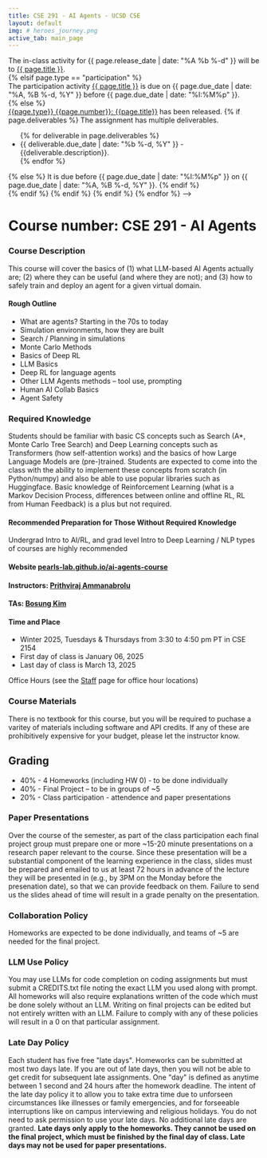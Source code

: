```yaml
---
title: CSE 291 - AI Agents - UCSD CSE
layout: default
img: # heroes_journey.png
active_tab: main_page 
---
```


<!-- Display an alert about upcoming homework assignments -->
<!-- {% capture now %}{{'now' | date: '%s'}}{% endcapture %}
{% for page in site.pages %}
{% if page.release_date and page.due_date %}
{% capture release_date %}{{page.release_date | date: '%s'}}{% endcapture %}
{% capture due_date %}{{page.due_date | date: '%s'}}{% endcapture %}
{% if release_date < now and due_date >= now %}
{% if page.type == "in-class" %}
<!-- In class activity -->
<div class="alert alert-danger">
The in-class activity for {{ page.release_date | date: "%A %b %-d" }} will be to <a href="{{page.url}}">{{ page.title }}</a>.  
</div>
<!-- Other participation activity -->
{% elsif page.type == "participation" %}
<div class="alert alert-info">
The participation activity <a href="{{page.url}}">{{ page.title }}</a> is due on {{ page.due_date | date: "%A, %B %-d, %Y" }} before {{ page.due_date | date: "%I:%M%p" }}. 
</div>
{% else %}
<!-- Homework assignment -->
<div class="alert alert-success">
<a href="{{page.url}}">{{page.type}} {{page.number}}: {{page.title}}</a> has been released.  
{% if page.deliverables %}
The assignment has multiple deliverables.
<ul>
{% for deliverable in page.deliverables %}
<li>{{ deliverable.due_date | date: "%b %-d, %Y" }} - {{deliverable.description}}.</li>
{% endfor %}
</ul>
{% else %}
It is due before {{ page.due_date | date: "%I:%M%p" }} on {{ page.due_date | date: "%A, %B %-d, %Y" }}.
{% endif %}
</div>
{% endif %}
{% endif %}
{% endif %}
{% endfor %} -->
<!-- End alert for upcoming homework assignments -->


<!--
<div class="alert alert-success" markdown="1">
A great example of what you could build if you take this class is the [AI Dungeon](https://play.aidungeon.io/), which is an interactive fiction game  that was developed by a student at BYU using [Open AI's GPT-2](https://openai.com/blog/better-language-models/) large scale language model.
</div>
-->
<!--
<div class="alert alert-success" markdown="1">
First day of class is Thursday, January 13, 2022 at 1:45pm-3:15pm Eastern. It will take place virtually. Here is the [Zoom link](https://upenn.zoom.us/j/95868341588?pwd=a0NvbkhtUEdYTTk5d0Vmc2VvcHJrUT09). We look forward to seeing you there!
</div>
-->

# Course number: CSE 291 - AI Agents

### Course Description
This course will cover the basics of (1) what LLM-based AI Agents actually are; (2) where they can be useful (and where they are not); and (3) how to safely train and deploy an agent for a given virtual domain.

#### Rough Outline

- What are agents? Starting in the 70s to today
- Simulation environments, how they are built
- Search / Planning in simulations
- Monte Carlo Methods
- Basics of Deep RL
- LLM Basics
- Deep RL for language agents
- Other LLM Agents methods – tool use, prompting
- Human AI Collab Basics
- Agent Safety


### Required Knowledge 
Students should be familiar with basic CS concepts such as Search (A*, Monte Carlo Tree Search) and Deep Learning concepts such as Transformers (how self-attention works) and the basics of how Large Language Models are (pre-)trained. Students are expected to come into the class with the ability to implement these concepts from scratch (in Python/numpy) and also be able to use popular libraries such as Huggingface. Basic knowledge of Reinforcement Learning (what is a Markov Decision Process, differences between online and offline RL, RL from Human Feedback) is a plus but not required.

#### Recommended Preparation for Those Without Required Knowledge
Undergrad Intro to AI/RL, and grad level Intro to Deep Learning / NLP types of courses are highly recommended

#### Website [pearls-lab.github.io/ai-agents-course](http://pearls-lab.github.io/ai-agents-course)

#### Instructors: [Prithviraj Ammanabrolu](https://prithvirajva.com)

#### TAs: [Bosung Kim](https://bosung.github.io)

#### Time and Place
- Winter 2025, Tuesdays & Thursdays from 3:30 to 4:50 pm PT in CSE 2154
- First day of class is January 06, 2025
- Last day of class is March 13, 2025

Office Hours (see the [Staff](/staff.html) page for office hour locations)

### Course Materials
There is no textbook for this course, but you will be required to puchase a varitey of materials including software and API credits. If any of these are prohibitively expensive for your budget, please let the instructor know.

<!-- Games
: [Labyrinth The Adventure Game](https://www.amazon.com/Jim-Hensons-Labyrinth-Adv-Game/dp/1916011551/) - $35 on Amazon
: [Action Castle](http://www.memento-mori.com/pdf/parsely-preview-n-play-edition) - Free (you can optionally buy it in the rad [Parsley book in print](http://www.memento-mori.com/books/parsely-book) or [PDF](http://www.memento-mori.com/pdf/parsely-pdf)) - $20-30 -->


<!-- Materials 
: [ChatGPT Plus subcription](http://chat.openai.com) - $20/month -->


## Grading

- 40% - 4 Homeworks (including HW 0) - to be done individually
- 40% - Final Project – to be in groups of ~5
- 20% - Class participation - attendence and paper presentations


### Paper Presentations
Over the course of the semester, as part of the class participation each final project group must prepare one or more ~15-20 minute presentations on a research paper relevant to the course. Since these presentation will be a substantial component of the learning experience in the class, slides must be prepared and emailed to us at least 72 hours in advance of the lecture they will be presented in (e.g., by 3PM on the Monday before the presenation date), so that we can provide feedback on them. Failure to send us the slides ahead of time will result in a grade penalty on the presentation. 

### Collaboration Policy
Homeworks are expected to be done individually, and teams of ~5 are needed for the final project.

### LLM Use Policy
You may use LLMs for code completion on coding assignments but must submit a CREDITS.txt file noting the exact LLM you used along with prompt.
All homeworks will also require explanations written of the code which must be done solely without an LLM.
Writing on final projects can be edited but not entirely written with an LLM.
Failure to comply with any of these policies will result in a 0 on that particular assignment.

### Late Day Policy
Each student has five free "late days".  Homeworks can be submitted at most two days late.  If you are out of late days, then you will not be able to get credit for subsequent late assignments. One "day" is defined as anytime between 1 second and 24 hours after the homework deadline. The intent of the late day policy it to allow you to take extra time due to unforseen circumstances like illnesses or family emergencies, and for forseeable interruptions like on campus interviewing and religious holidays.  You do not need to ask permission to use your late days.  No additional late days are granted. **Late days only apply to the homeworks. They cannot be used on the final project, which must be finished by the final day of class.  Late days may not be used for paper presentations.**
